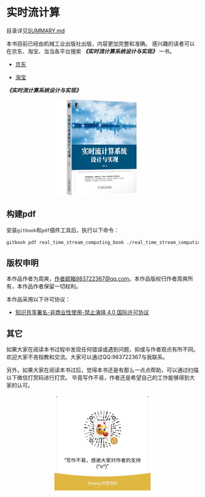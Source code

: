 # 实时流计算

目录详见[SUMMARY.md](SUMMARY.md)

本书目前已经由机械工业出版社出版，内容更加完整和准确。
感兴趣的读者可以在京东、淘宝、当当各平台搜索 ***《实时流计算系统设计与实现》*** 一书。

* [京东](https://item.jd.com/65278396916.html)

* [淘宝](https://detail.tmall.com/item.htm?spm=a220m.1000858.1000725.11.3a4d2b39dvQG8k&id=611552558165&areaId=310100&user_id=1049653664&cat_id=2&is_b=1&rn=256855d25e0c9646b31479ea06b156c4)


***《实时流计算系统设计与实现》***

<div align="center">
<img src="images/实时流计算系统设计与实现.jpg" width="50%"/>
<div style="text-align: center; font-size:50%"></div>
</div>


## 构建pdf

安装`gitbook`和`pdf`插件工具后，执行以下命令：

```bash
gitbook pdf real_time_stream_computing_book ./real_time_stream_computing_book.pdf
```


## 版权申明

本作品作者为周爽，作者邮箱983722367@qq.com。本作品版权归作者周爽所有，本作品作者保留一切权利。

本作品采用以下许可协议：

* [知识共享署名-非商业性使用-禁止演绎 4.0 国际许可协议](http://creativecommons.org/licenses/by-nc-nd/4.0/)


## 其它

如果大家在阅读本书过程中发现任何错误或遇到问题，抑或与作者观点有所不同。
欢迎大家不吝指教和交流。大家可以通过QQ:983722367与我联系。

另外，如果大家在阅读本书过后，觉得本书还是有那么一点点帮助，可以通过扫描以下微信打赏码进行打赏。
毕竟写作不易，作者还是希望自己的工作能够得到大家的认可。

<div align="center">
<img src="images/tipping_via_weixin.jpg" width="50%"/>
<div style="text-align: center; font-size:50%"></div>
</div>


